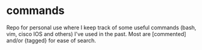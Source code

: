 # commands
Repo for personal use where I keep track of some useful commands (bash, vim, cisco IOS and others) I've used in the past. Most are [commented] and/or {tagged} for ease of search.
